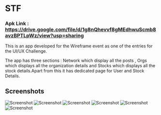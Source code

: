 # STF

### Apk Link : https://drive.google.com/file/d/1g8nQhevvf8gMEdhwuScmb8avzBPTLpWz/view?usp=sharing
This is an app developed for the Wireframe event as one of the entries for the UI/UX Challenge.

The app has three sections : Network which display all the posts , Orgs which displays all the organization details and Stocks which displays all the stock details.Apart from this it has dedicated page for User and Stock Details.



## Screenshots

![Screenshot](./screenshots/Posts.jpeg)
![Screenshot](./screenshots/Orgs.jpeg)
![Screenshot](./screenshots/Stocks.jpeg)
![Screenshot](./screenshots/User.jpeg)
![Screenshot](./screenshots/Org1.jpeg)
![Screenshot](./screenshots/Org2.jpeg)